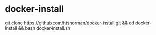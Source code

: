 # docker-install
git clone https://github.com/htsnorman/docker-install.git && cd docker-install && bash docker-install.sh
